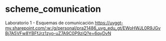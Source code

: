 # scheme_comunication
Laboratorio 1 - Esquemas de comunicación
https://uvggt-my.sharepoint.com/:w:/g/personal/pra21486_uvg_edu_gt/EWoHWJL0R9JGvBj7A5VFw8YBFfJrz1zyo-uZ7A9C0P9ziQ?e=6qyDvN